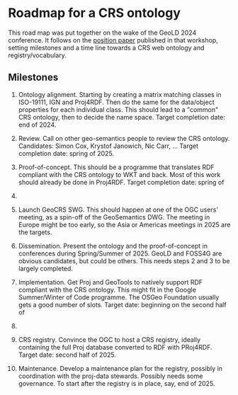 # Roadmap for a CRS ontology

This road map was put together on the wake of the GeoLD 2024 conference. It
follows on the [position paper](http://ceur-ws.org/Vol-3743/paper3.pdf)
published in that workshop, setting milestones and a time line towards a CRS
web ontology and registry/vocabulary.

## Milestones

1. Ontology alignment. Starting by creating a matrix matching classes
in ISO-19111, IGN and Proj4RDF. Then do the same for the data/object
properties for each individual class. This should lead to a "common"
CRS ontology, then to decide the name space. Target completion date:
end of 2024.

2. Review. Call on other geo-semantics people to review the CRS
ontology.  Candidates: Simon Cox, Krystof Janowich, Nic Carr, ...
Target completion date: spring of 2025.

3. Proof-of-concept. This should be a programme that translates RDF
compliant with the CRS ontology to WKT and back. Most of this work
should already be done in Proj4RDF. Target completion date: spring of
2025.

4. Launch GeoCRS SWG. This should happen at one of the OGC users'
meeting, as a spin-off of the GeoSemantics DWG. The meeting in Europe
might be too early, so the Asia or Americas meetings in 2025 are the
targets.

5. Dissemination. Present the ontology and the proof-of-concept in
conferences during Spring/Summer of 2025. GeoLD and FOSS4G are obvious
candidates, but could be others. This needs steps 2 and 3 to be
largely completed.

6. Implementation. Get Proj and GeoTools to natively support RDF
compliant with the CRS ontology. This might fit in the Google
Summer/Winter of Code programme.  The OSGeo Foundation usually gets a
good number of slots. Target date: beginning on the second half of
2025.

7. CRS registry. Convince the OGC to host a CRS registry, ideally
containing the full Proj database converted to RDF with PRoj4RDF.
Target date: second half of 2025.

8. Maintenance. Develop a maintenance plan for the registry, possibly
in coordination with the proj-data stewards. Possibly needs some
governance. To start after the registry is in place, say, end of 2025.

